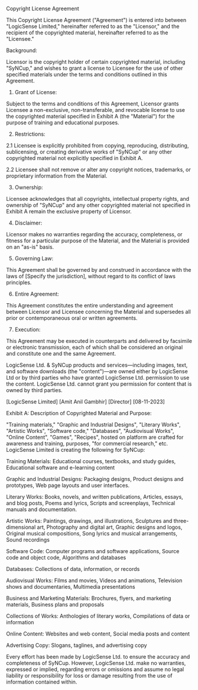 Copyright License Agreement

This Copyright License Agreement ("Agreement") is entered into between "LogicSense Limited," hereinafter referred to as the "Licensor," and the recipient of the copyrighted material, hereinafter referred to as the "Licensee."

Background:

Licensor is the copyright holder of certain copyrighted material, including "SyNCup," and wishes to grant a license to Licensee for the use of other specified materials under the terms and conditions outlined in this Agreement.

1. Grant of License:

Subject to the terms and conditions of this Agreement, Licensor grants Licensee a non-exclusive, non-transferable, and revocable license to use the copyrighted material specified in Exhibit A (the "Material") for the purpose of training and educational purposes.

2. Restrictions:

2.1 Licensee is explicitly prohibited from copying, reproducing, distributing, sublicensing, or creating derivative works of "SyNCup" or any other copyrighted material not explicitly specified in Exhibit A.

2.2 Licensee shall not remove or alter any copyright notices, trademarks, or proprietary information from the Material.

3. Ownership:

Licensee acknowledges that all copyrights, intellectual property rights, and ownership of "SyNCup" and any other copyrighted material not specified in Exhibit A remain the exclusive property of Licensor.

4. Disclaimer:

Licensor makes no warranties regarding the accuracy, completeness, or fitness for a particular purpose of the Material, and the Material is provided on an "as-is" basis.

5. Governing Law:

This Agreement shall be governed by and construed in accordance with the laws of [Specify the jurisdiction], without regard to its conflict of laws principles.

6. Entire Agreement:

This Agreement constitutes the entire understanding and agreement between Licensor and Licensee concerning the Material and supersedes all prior or contemporaneous oral or written agreements.

7. Execution:

This Agreement may be executed in counterparts and delivered by facsimile or electronic transmission, each of which shall be considered an original and constitute one and the same Agreement.

LogicSense Ltd. & SyNCup products and services—including images, text, and software downloads (the "content")—are owned either by LogicSense Ltd or by third parties who have granted LogicSense Ltd. permission to use the content. LogicSense Ltd. cannot grant you permission for content that is owned by third parties. 

[LogicSense Limited]
[Amit Anil Gambhir]
[Director]
[08-11-2023]

Exhibit A: Description of Copyrighted Material and Purpose:

"Training materials," "Graphic and Industrial Designs", "Literary Works", "Artistic Works", "Software code," "Databases", "Audiovisual Works", "Online Content", "Games", "Recipes", hosted on platform are crafted for awareness and training, purposes, "for commercial research," etc.
LogicSense Limited is creating the following for SyNCup:

Training Materials:
Educational courses, textbooks, and study guides, Educational software and e-learning content

Graphic and Industrial Designs:
Packaging designs, Product designs and prototypes, Web page layouts and user interfaces.

Literary Works:
Books, novels, and written publications, Articles, essays, and blog posts, Poems and lyrics, Scripts and screenplays, Technical manuals and documentation. 

Artistic Works:
Paintings, drawings, and illustrations, Sculptures and three-dimensional art, Photography and digital art, Graphic designs and logos, Original musical compositions, Song lyrics and musical arrangements, Sound recordings

Software Code:
Computer programs and software applications, Source code and object code, Algorithms and databases 

Databases:
Collections of data, information, or records

Audiovisual Works:
Films and movies, Videos and animations, Television shows and documentaries, Multimedia presentations

Business and Marketing Materials:
Brochures, flyers, and marketing materials, Business plans and proposals

Collections of Works:
Anthologies of literary works, Compilations of data or information

Online Content:
Websites and web content, Social media posts and content

Advertising Copy:
Slogans, taglines, and advertising copy

Every effort has been made by LogicSense Ltd. to ensure the accuracy and completeness of SyNCup. However, LogicSense Ltd. make no warranties, expressed or implied, regarding errors or omissions and assume no legal liability or responsibility for loss or damage resulting from the use of information contained within. 
